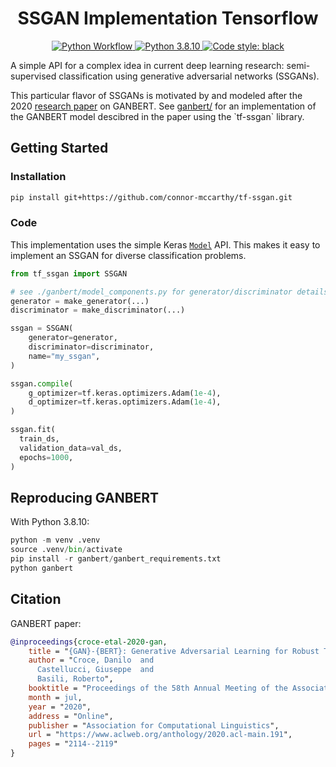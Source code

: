 <div align="center">
  <h1>SSGAN Implementation Tensorflow</h1>

<p align="center">

<a href="https://github.com/connor-mccarthy/ganbert/workflows/build/badge.svg">
    <img src="https://github.com/connor-mccarthy/ganbert/workflows/build/badge.svg" alt="Python Workflow" />
</a>
<a href="https://img.shields.io/badge/python-3.8.10-blue.svg">
    <img src="https://img.shields.io/badge/python-3.8.10-blue.svg" alt="Python 3.8.10" />
</a>
<a href="https://img.shields.io/badge/code%20style-black-000000.svg">
    <img src="https://img.shields.io/badge/code%20style-black-000000.svg" alt="Code style: black" >
</a>
</div>

A simple API for a complex idea in current deep learning research: semi-supervised classification using generative adversarial networks (SSGANs).

This particular flavor of SSGANs is motivated by and modeled after the 2020 [research paper](https://www.aclweb.org/anthology/2020.acl-main.191.pdf) on GANBERT. See [ganbert/](`./ganbert/) for an implementation of the GANBERT model descibred in the paper using the `tf-ssgan` library.

## Getting Started

### Installation

```sh
pip install git+https://github.com/connor-mccarthy/tf-ssgan.git
```

### Code

This implementation uses the simple Keras [`Model`](https://www.tensorflow.org/api_docs/python/tf/keras/Model) API. This makes it easy to implement an SSGAN for diverse classification problems.

```python
from tf_ssgan import SSGAN

# see ./ganbert/model_components.py for generator/discriminator details
generator = make_generator(...)
discriminator = make_discriminator(...)

ssgan = SSGAN(
    generator=generator,
    discriminator=discriminator,
    name="my_ssgan",
)

ssgan.compile(
    g_optimizer=tf.keras.optimizers.Adam(1e-4),
    d_optimizer=tf.keras.optimizers.Adam(1e-4),
)

ssgan.fit(
  train_ds,
  validation_data=val_ds,
  epochs=1000,
)
```

## Reproducing GANBERT

With Python 3.8.10:

```python
python -m venv .venv
source .venv/bin/activate
pip install -r ganbert/ganbert_requirements.txt
python ganbert
```

## Citation

GANBERT paper:

```bibtex
@inproceedings{croce-etal-2020-gan,
    title = "{GAN}-{BERT}: Generative Adversarial Learning for Robust Text Classification with a Bunch of Labeled Examples",
    author = "Croce, Danilo  and
      Castellucci, Giuseppe  and
      Basili, Roberto",
    booktitle = "Proceedings of the 58th Annual Meeting of the Association for Computational Linguistics",
    month = jul,
    year = "2020",
    address = "Online",
    publisher = "Association for Computational Linguistics",
    url = "https://www.aclweb.org/anthology/2020.acl-main.191",
    pages = "2114--2119"
}
```
